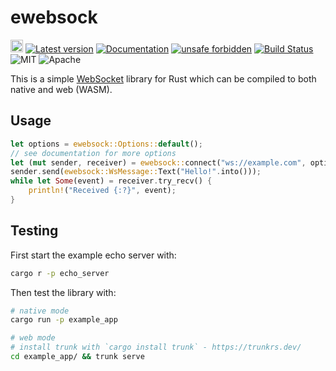 # ewebsock

[<img alt="github" src="https://img.shields.io/badge/github-rerun_io/ewebsock-8da0cb?logo=github" height="20">](https://github.com/rerun-io/ewebsock)
[![Latest version](https://img.shields.io/crates/v/ewebsock.svg)](https://crates.io/crates/ewebsock)
[![Documentation](https://docs.rs/ewebsock/badge.svg)](https://docs.rs/ewebsock)
[![unsafe forbidden](https://img.shields.io/badge/unsafe-forbidden-success.svg)](https://github.com/rust-secure-code/safety-dance/)
[![Build Status](https://github.com/rerun-io/ewebsock/workflows/CI/badge.svg)](https://github.com/rerun-io/ewebsock/actions?workflow=CI)
![MIT](https://img.shields.io/badge/license-MIT-blue.svg)
![Apache](https://img.shields.io/badge/license-Apache-blue.svg)

This is a simple [WebSocket](https://en.wikipedia.org/wiki/WebSocket) library for Rust which can be compiled to both native and web (WASM).

## Usage

``` rust
let options = ewebsock::Options::default();
// see documentation for more options
let (mut sender, receiver) = ewebsock::connect("ws://example.com", options).unwrap();
sender.send(ewebsock::WsMessage::Text("Hello!".into()));
while let Some(event) = receiver.try_recv() {
    println!("Received {:?}", event);
}
```

## Testing

First start the example echo server with:

```sh
cargo r -p echo_server
```

Then test the library with:

```sh
# native mode
cargo run -p example_app

# web mode
# install trunk with `cargo install trunk` - https://trunkrs.dev/
cd example_app/ && trunk serve
```
